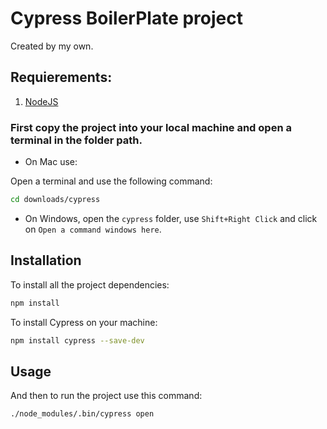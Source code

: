 # Cypress BoilerPlate project

Created by my own.

## Requierements:


1. [NodeJS](https://nodejs.org/es/)


### First copy the project into your local machine and open a terminal in the folder path.

* On Mac use:

Open a terminal and use the following command:
```bash
cd downloads/cypress
```

* On Windows, open the `cypress` folder, use `Shift+Right Click` and click on `Open a command windows here`.

## Installation

To install all the project dependencies:

```bash
npm install
```

To install Cypress on your machine:

```bash
npm install cypress --save-dev
```

## Usage

And then to run the project use this command:

```bash
./node_modules/.bin/cypress open
```

